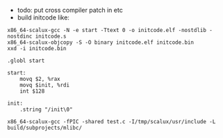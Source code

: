 - todo: put cross compiler patch in etc
- build initcode like:
```
x86_64-scalux-gcc -N -e start -Ttext 0 -o initcode.elf -nostdlib -nostdinc initcode.s
x86_64-scalux-objcopy -S -O binary initcode.elf initcode.bin
xxd -i initcode.bin
```

```
.globl start

start:
	movq $2, %rax
	movq $init, %rdi
	int $128

init:
	.string "/init\0"
```


```
x86_64-scalux-gcc -fPIC -shared test.c -I/tmp/scalux/usr/include -L build/subprojects/mlibc/
```